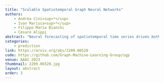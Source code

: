 ```yaml
---
title: "Scalable Spatiotemporal Graph Neural Networks"
authors:
    - Andrea Cini<sup>*</sup>
    - Ivan Marisca<sup>*</sup>
    - Filippo Maria Bianchi
    - Cesare Alippi
abstract: "Neural forecasting of spatiotemporal time series drives both research and industrial innovation in several relevant application domains. Graph neural networks (GNNs) are often the core component of the forecasting architecture. However, in most spatiotemporal GNNs, the computational complexity scales up to a quadratic factor with the length of the sequence times the number of links in the graph, hence hindering the application of these models to large graphs and long temporal sequences. While methods to improve scalability have been proposed in the context of static graphs, few research efforts have been devoted to the spatiotemporal case. To fill this gap, we propose a scalable architecture that exploits an efficient encoding of both temporal and spatial dynamics. In particular, we use a randomized recurrent neural network to embed the history of the input time series into high-dimensional state representations encompassing multi-scale temporal dynamics. Such representations are then propagated along the spatial dimension using different powers of the graph adjacency matrix to generate node embeddings characterized by a rich pool of spatiotemporal features. The resulting node embeddings can be efficiently pre-computed in an unsupervised manner, before being fed to a feed-forward decoder that learns to map the multi-scale spatiotemporal representations to predictions. The training procedure can then be parallelized node-wise by sampling the node embeddings without breaking any dependency, thus enabling scalability to large networks. Empirical results on relevant datasets show that our approach achieves results competitive with the state of the art, while dramatically reducing the computational burden."
categories:
    - prediction
link: https://arxiv.org/abs/2209.06520
code: https://github.com/Graph-Machine-Learning-Group/sgp
venue: AAAI 2023
thumbnail: 2209.06520.jpg
layout: abstract
order: 3
---
```

